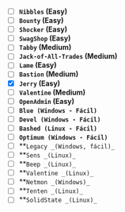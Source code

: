 

- [ ] **`Nibbles` (Easy)**
- [ ] **`Bounty` (Easy)** 
- [ ] **`Shocker` (Easy)**
- [ ] **`SwagShop` (Easy)**  
- [ ] **`Tabby` (Medium)**
- [ ] **`Jack-of-All-Trades` (Medium)**
- [ ] **`Lame` (Easy)** 
- [ ] **`Bastion` (Medium)**
- [x] **`Jerry` (Easy)**  
- [ ] **`Valentine` (Medium)**
- [ ] **`OpenAdmin` (Easy)** 
- [ ] **`Blue (Windows - Fácil)`**
- [ ] **`Devel (Windows - Fácil)`**
- [ ] **`Bashed (Linux - Fácil)`**
- [ ] **`Optimum (Windows - Fácil)`**
- [ ] **`Legacy _(Windows, fácil)_`
- [ ] **`Sens _(Linux)_`
- [ ] **`Beep _(Linux)_`
- [ ] **`Valentine _(Linux)_`
- [ ] **`Netmon _(Windows)_`
- [ ] **`Tenten _(Linux)_`
- [ ] **`SolidState _(Linux)_`
